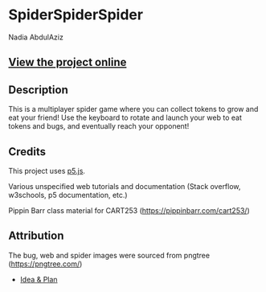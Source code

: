 # SpiderSpiderSpider

Nadia AbdulAziz

## [View the project online](https://nadia-abdul-aziz.github.io/CART253/ModJam1/)

## Description
This is a multiplayer spider game where you can collect tokens to grow and eat your friend! Use the keyboard to rotate and launch your web to eat tokens and bugs, and eventually reach your opponent!

## Credits
This project uses [p5.js](https://p5js.org).

Various unspecified web tutorials and documentation (Stack overflow, w3schools, p5 documentation, etc.)

Pippin Barr class material for CART253 (https://pippinbarr.com/cart253/)

## Attribution
The bug, web and spider images were sourced from pngtree (https://pngtree.com/)

- [Idea & Plan](./ideas.md)

